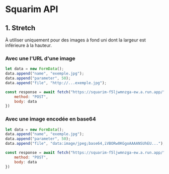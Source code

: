 # Squarim API

## 1. Stretch

À utiliser uniquement pour des images à fond uni dont la largeur est inférieure à la hauteur.

### Avec une l'URL d'une image

```javascript
let data = new FormData();
data.append("name", "exemple.jpg");
data.append("parameter", 50); 
data.append("file", "http://...exemple.jpg");

const response = await fetch("https://squarim-f5ljwmnzga-ew.a.run.app/", {
    method: "POST",
    body: data
})
```

### Avec une image encodée en base64

```javascript
let data = new FormData();
data.append("name", "exemple.jpg");
data.append("parameter", 50); 
data.append("file", "data:image/jpeg;base64,iVBORw0KGgoAAAANSUhEU...");

const response = await fetch("https://squarim-f5ljwmnzga-ew.a.run.app/", {
    method: "POST",
    body: data
})
```
